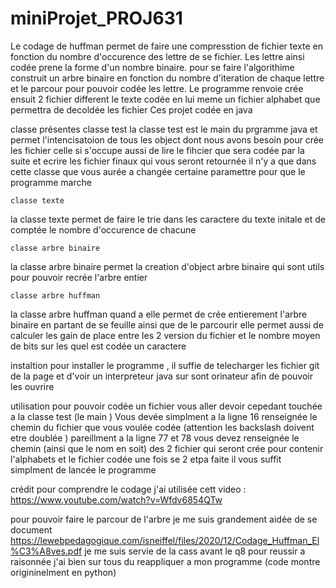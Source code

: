 # miniProjet_PROJ631
Le codage de huffman permet de faire une compresstion de fichier texte en fonction du nombre d'occurence des lettre de se fichier. Les lettre 
ainsi codée prene la forme d'un nombre binaire. pour se faire l'algorithime construit un arbre binaire en fonction du nombre d'iteration de chaque lettre et le parcour pour pouvoir codée les lettre.
Le programme renvoie crée ensuit 2 fichier different 
le texte codée en lui meme 
un fichier alphabet que permettra de decoldée les fichier
Ces projet codée en java

classe présentes
    classe test
la classe test est le main du prgramme java et permet l'intencisatoion de tous les object dont nous avons besoin pour crée les fichier
celle si s'occupe aussi de lire le fihcier que sera codée par la suite et ecrire les fichier finaux qui vous seront retournée
il n'y a que dans cette classe que vous aurée a changée certaine paramettre pour que le programme marche

    classe texte
la classe texte permet de faire le trie dans les caractere du texte initale et de comptée le nombre d'occurence de chacune 


    classe arbre binaire 
la classe arbre binaire permet la creation d'object arbre binaire qui sont utils pour pouvoir recrée l'arbre entier

    classe arbre huffman
la classe arbre huffman quand a elle permet de crée entierement l'arbre binaire en partant de se feuille ainsi que de le parcourir 
elle permet aussi de calculer les gain de place entre les 2 version du fichier et le nombre moyen de bits sur les quel est codée un caractere


instaltion 
pour installer le programme , il suffie de telecharger les fichier git de la page et d'voir un interpreteur java sur sont orinateur afin de pouvoir les ouvrire


utilisation
pour pouvoir codée un fichier vous aller devoir cepedant touchée a la classe test (le main )
Vous devée simplment a la ligne 16 renseignée le chemin du fichier que vous voulée codée (attention les backslash doivent etre doublée )
pareillment a la ligne 77 et 78 vous devez renseignée le chemin (ainsi que le nom en soit) des 2 fichier qui seront crée pour contenir l'alphabets et le fichier codée 
une fois se 2 etpa faite il vous suffit simplment de lancée le programme

crédit
pour comprendre le codage j'ai utilisée 
cett video :
https://www.youtube.com/watch?v=Wfdv6854QTw

pour pouvoir faire le parcour de l'arbre je me suis grandement aidée de se document 
https://lewebpedagogique.com/isneiffel/files/2020/12/Codage_Huffman_El%C3%A8ves.pdf
je me suis servie de la cass avant le q8 pour reussir a raisonnée 
j'ai bien sur tous du reappliquer a mon programme (code montre origininelment en python)


